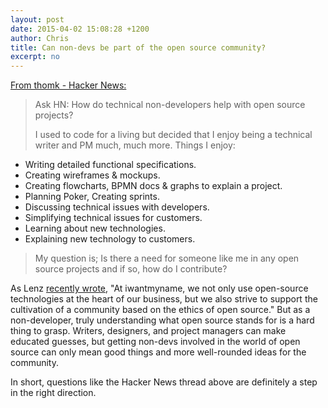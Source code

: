 ```yaml
---
layout: post
date: 2015-04-02 15:08:28 +1200
author: Chris
title: Can non-devs be part of the open source community?
excerpt: no
---
```


[From thomk - Hacker News:](https://news.ycombinator.com/item?id=9307255)

> Ask HN: How do technical non-developers help with open source projects?
> 
> I used to code for a living but decided that I enjoy being a technical writer and PM much, much more. Things I enjoy:
> 
  * Writing detailed functional specifications.
  * Creating wireframes & mockups.
  * Creating flowcharts, BPMN docs & graphs to explain a project.
  * Planning Poker, Creating sprints.
  * Discussing technical issues with developers.
  * Simplifying technical issues for customers.
  * Learning about new technologies.
  * Explaining new technology to customers.
> 
> My question is; Is there a need for someone like me in any open source projects and if so, how do I contribute?

As Lenz [recently wrote](https://iwantmyname.com/blog/2015/03/does-open-source-contribute-to-a-more-open-society.html), "At iwantmyname, we not only use open-source technologies at the heart of our business, but we also strive to support the cultivation of a community based on the ethics of open source." But as a non-developer, truly understanding what open source stands for is a hard thing to grasp. Writers, designers, and project managers can make educated guesses, but getting non-devs involved in the world of open source can only mean good things and more well-rounded ideas for the community. 

In short, questions like the Hacker News thread above are definitely a step in the right direction. 
